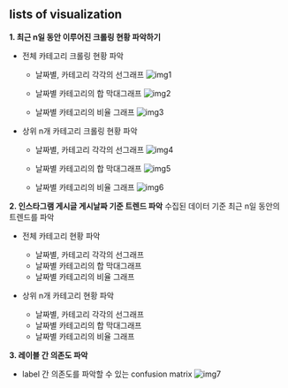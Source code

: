 
## lists of visualization
**1. 최근 n일 동안 이루어진 크롤링 현황 파악하기**
 - 전체 카테고리 크롤링 현황 파악
 	- 날짜별, 카테고리 각각의 선그래프
  ![img1](https://user-images.githubusercontent.com/58968614/83554852-5c1f3980-a548-11ea-9a6e-40ab652fe39e.PNG)
  
	- 날짜별 카테고리의 합 막대그래프
  ![img2](https://user-images.githubusercontent.com/58968614/83554885-66413800-a548-11ea-9851-6becd8134d5f.PNG)

	- 날짜별 카테고리의 비율 그래프
  ![img3](https://user-images.githubusercontent.com/58968614/83554906-6e997300-a548-11ea-9e73-3b61623b486f.PNG)

 - 상위 n개 카테고리 크롤링 현황 파악
	- 날짜별, 카테고리 각각의 선그래프
	![img4](https://user-images.githubusercontent.com/58968614/83555042-a6a0b600-a548-11ea-87ad-fc99fbeb4343.PNG)
	
	- 날짜별 카테고리의 합 막대그래프
	![img5](https://user-images.githubusercontent.com/58968614/83555065-aef8f100-a548-11ea-8590-7a3f1f025fe1.PNG)
	
	- 날짜별 카테고리의 비율 그래프
	![img6](https://user-images.githubusercontent.com/58968614/83555069-b1f3e180-a548-11ea-8c2d-5814f82a3b47.PNG)

**2. 인스타그램 게시글 게시날짜 기준 트렌드 파악**
   수집된 데이터 기준 최근 n일 동안의 트렌드를 파악

 - 전체 카테고리 현황 파악
 	- 날짜별, 카테고리 각각의 선그래프
	- 날짜별 카테고리의 합 막대그래프
	- 날짜별 카테고리의 비율 그래프

 - 상위 n개 카테고리 현황 파악
 	- 날짜별, 카테고리 각각의 선그래프
	- 날짜별 카테고리의 합 막대그래프
	- 날짜별 카테고리의 비율 그래프


**3. 레이블 간 의존도 파악**
 - label 간 의존도를 파악할 수 있는 confusion matrix 
 ![img7](https://user-images.githubusercontent.com/58968614/83555077-b3bda500-a548-11ea-8cd9-326972190f50.PNG)
